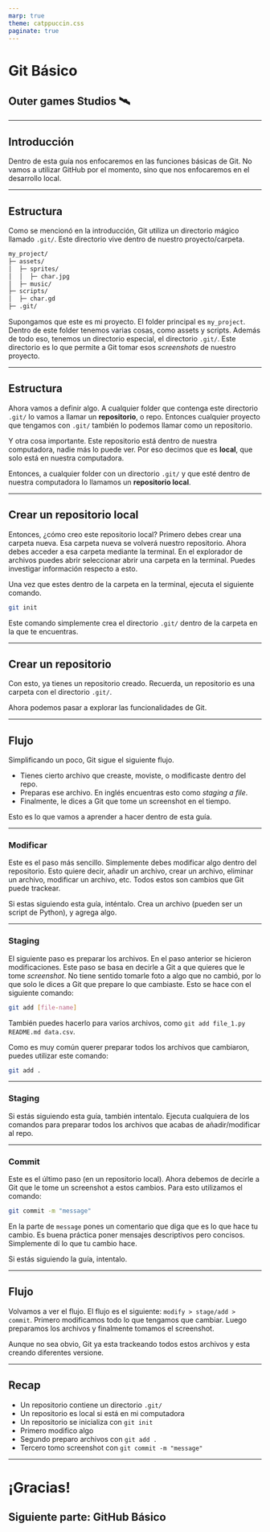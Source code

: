 ```yaml
---
marp: true
theme: catppuccin.css
paginate: true
---
```


# Git Básico

## Outer games Studios 🛰️

---

## Introducción

Dentro de esta guía nos enfocaremos en las funciones básicas de Git. No vamos a utilizar GitHub por el momento, sino que nos enfocaremos en el desarrollo local. 

---

## Estructura

Como se mencionó en la introducción, Git utiliza un directorio mágico llamado `.git/`. Este directorio vive dentro de nuestro proyecto/carpeta.

```txt
my_project/
├─ assets/
│  ├─ sprites/
│  │  ├─ char.jpg
│  ├─ music/
├─ scripts/
│  ├─ char.gd
├─ .git/
```

Supongamos que este es mi proyecto. El folder principal es `my_project`. Dentro de este folder tenemos varias cosas, como assets y scripts. Además de todo eso, tenemos un directorio especial, el directorio `.git/`. Este directorio es lo que permite a Git tomar esos _screenshots_ de nuestro proyecto. 

---

## Estructura 

Ahora vamos a definir algo. A cualquier folder que contenga este directorio `.git/` lo vamos a llamar un **repositorio**, o repo. Entonces cualquier proyecto que tengamos con `.git/` también lo podemos llamar como un repositorio. 

Y otra cosa importante. Este repositorio está dentro de nuestra computadora, nadie más lo puede ver. Por eso decimos que es **local**, que solo está en nuestra computadora. 

Entonces, a cualquier folder con un directorio `.git/` y que esté dentro de nuestra computadora lo llamamos un **repositorio local**.

--- 

## Crear un repositorio local

Entonces, ¿cómo creo este repositorio local? Primero debes crear una carpeta nueva. Esa carpeta nueva se volverá nuestro repositorio. Ahora debes acceder a esa carpeta mediante la terminal. En el explorador de archivos puedes abrir seleccionar abrir una carpeta en la terminal. Puedes investigar información respecto a esto. 

Una vez que estes dentro de la carpeta en la terminal, ejecuta el siguiente comando.

```bash
git init
```

Este comando simplemente crea el directorio `.git/` dentro de la carpeta en la que te encuentras.

---

## Crear un repositorio

Con esto, ya tienes un repositorio creado. Recuerda, un repositorio es una carpeta con el directorio `.git/`. 

Ahora podemos pasar a explorar las funcionalidades de Git.

---

## Flujo

Simplificando un poco, Git sigue el siguiente flujo.

- Tienes cierto archivo que creaste, moviste, o modificaste dentro del repo. 
- Preparas ese archivo. En inglés encuentras esto como _staging a file_. 
- Finalmente, le dices a Git que tome un screenshot en el tiempo.

Esto es lo que vamos a aprender a hacer dentro de esta guía. 

---

### Modificar

Este es el paso más sencillo. Simplemente debes modificar algo dentro del repositorio. Esto quiere decir, añadir un archivo, crear un archivo, eliminar un archivo, modificar un archivo, etc. Todos estos son cambios que Git puede trackear. 

Si estas siguiendo esta guía, inténtalo. Crea un archivo (pueden ser un script de Python), y agrega algo. 

--- 

### Staging

El siguiente paso es preparar los archivos. En el paso anterior se hicieron modificaciones. Este paso se basa en decirle a Git a que quieres que le tome _screenshot_. No tiene sentido tomarle foto a algo que no cambió, por lo que solo le dices a Git que prepare lo que cambiaste. Esto se hace con el siguiente comando:

```bash
git add [file-name]
```

También puedes hacerlo para varios archivos, como `git add file_1.py README.md data.csv`.

Como es muy común querer preparar todos los archivos que cambiaron, puedes utilizar este comando:

```bash
git add .
```


---

### Staging

Si estás siguiendo esta guía, también intentalo. Ejecuta cualquiera de los comandos para preparar todos los archivos que acabas de añadir/modificar al repo.

---

### Commit

Este es el último paso (en un repositorio local). Ahora debemos de decirle a Git que le tome un screenshot a estos cambios. Para esto utilizamos el comando:

```bash
git commit -m "message"
```

En la parte de `message` pones un comentario que diga que es lo que hace tu cambio. Es buena práctica poner mensajes descriptivos pero concisos. Simplemente dí lo que tu cambio hace. 

Si estás siguiendo la guía, intentalo. 

---

## Flujo

Volvamos a ver el flujo. El flujo es el siguiente: `modify > stage/add > commit`. Primero modificamos todo lo que tengamos que cambiar. Luego preparamos los archivos y finalmente tomamos el screenshot. 

Aunque no sea obvio, Git ya esta trackeando todos estos archivos y esta creando diferentes versione. 

---

## Recap

- Un repositorio contiene un directorio `.git/`
- Un repositorio es local si está en mi computadora
- Un repositorio se inicializa con `git init`
- Primero modifico algo
- Segundo preparo archivos con `git add .`
- Tercero tomo screenshot con `git commit -m "message"`

---

# ¡Gracias!

## Siguiente parte: GitHub Básico
